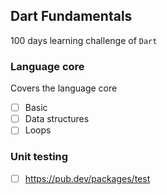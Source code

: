 ## Dart Fundamentals
100 days learning challenge of <code>Dart</code>

### Language core
Covers the language core
- [ ] Basic
- [ ] Data structures
- [ ] Loops

### Unit testing
- [ ] https://pub.dev/packages/test
